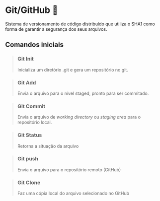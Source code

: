 # Git/GitHub :memo:

Sistema de versionamento de código distribuído que utiliza o SHA1 como forma de garantir a segurança dos seus arquivos.

## Comandos iniciais

> ### Git Init 
> Inicializa um diretório .git e gera um repositório no git.

> ### Git Add
> Envia o arquivo para o nível staged, pronto para ser commitado.

> ### Git Commit
> Envia o arquivo de _working directory_ ou _staging area_ para o repositório local.

> ### Git Status
> Retorna a situação da arquivo

> ### Git push
> Envia o arquivo para o repositório remoto (GitHub)

> ### Git Clone
> Faz uma cópia local do arquivo selecionado no GitHub
